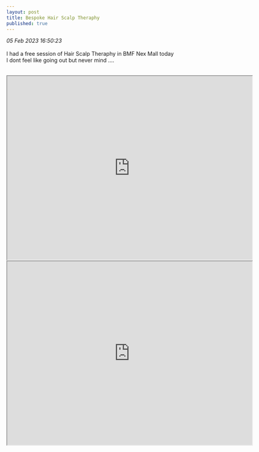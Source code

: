 ```yaml
---
layout: post
title: Bespoke Hair Scalp Theraphy
published: true
---
```

_05 Feb 2023 16:50:23_
<br>
<br>
I had a free session of Hair Scalp Theraphy in BMF Nex Mall today
<br>
I dont feel like going out but never mind ....
<br>
<!--more-->
<br>
<iframe src="https://drive.google.com/file/d/1pQLb4iVOH_TrW6aGTiBYusK36eA6ku96/preview" width="640" height="480" allow="autoplay"></iframe>
<iframe src="https://drive.google.com/file/d/1O34RDbhCXZ2GqwHq04JYQZlOfnancl5d/preview" width="640" height="480" allow="autoplay"></iframe>
